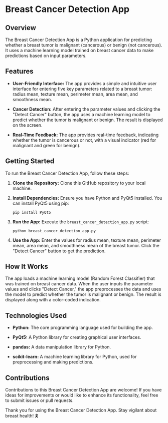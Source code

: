 # Breast Cancer Detection App

## Overview

The Breast Cancer Detection App is a Python application for predicting whether a breast tumor is malignant (cancerous) or benign (not cancerous). It uses a machine learning model trained on breast cancer data to make predictions based on input parameters.

## Features

- **User-Friendly Interface:** The app provides a simple and intuitive user interface for entering five key parameters related to a breast tumor: radius mean, texture mean, perimeter mean, area mean, and smoothness mean.

- **Cancer Detection:** After entering the parameter values and clicking the "Detect Cancer" button, the app uses a machine learning model to predict whether the tumor is malignant or benign. The result is displayed on the screen.

- **Real-Time Feedback:** The app provides real-time feedback, indicating whether the tumor is cancerous or not, with a visual indicator (red for malignant and green for benign).

## Getting Started

To run the Breast Cancer Detection App, follow these steps:

1. **Clone the Repository:** Clone this GitHub repository to your local machine.

2. **Install Dependencies:** Ensure you have Python and PyQt5 installed. You can install PyQt5 using pip:

    ```
    pip install PyQt5
    ```

3. **Run the App:** Execute the `breast_cancer_detection_app.py` script:

    ```
    python breast_cancer_detection_app.py
    ```

4. **Use the App:** Enter the values for radius mean, texture mean, perimeter mean, area mean, and smoothness mean of the breast tumor. Click the "Detect Cancer" button to get the prediction.

## How It Works

The app loads a machine learning model (Random Forest Classifier) that was trained on breast cancer data. When the user inputs the parameter values and clicks "Detect Cancer," the app preprocesses the data and uses the model to predict whether the tumor is malignant or benign. The result is displayed along with a color-coded indication.

## Technologies Used

- **Python:** The core programming language used for building the app.
  
- **PyQt5:** A Python library for creating graphical user interfaces.

- **pandas:** A data manipulation library for Python.

- **scikit-learn:** A machine learning library for Python, used for preprocessing and making predictions.

## Contributions

Contributions to this Breast Cancer Detection App are welcome! If you have ideas for improvements or would like to enhance its functionality, feel free to submit issues or pull requests.


Thank you for using the Breast Cancer Detection App. Stay vigilant about breast health! 🎗️
